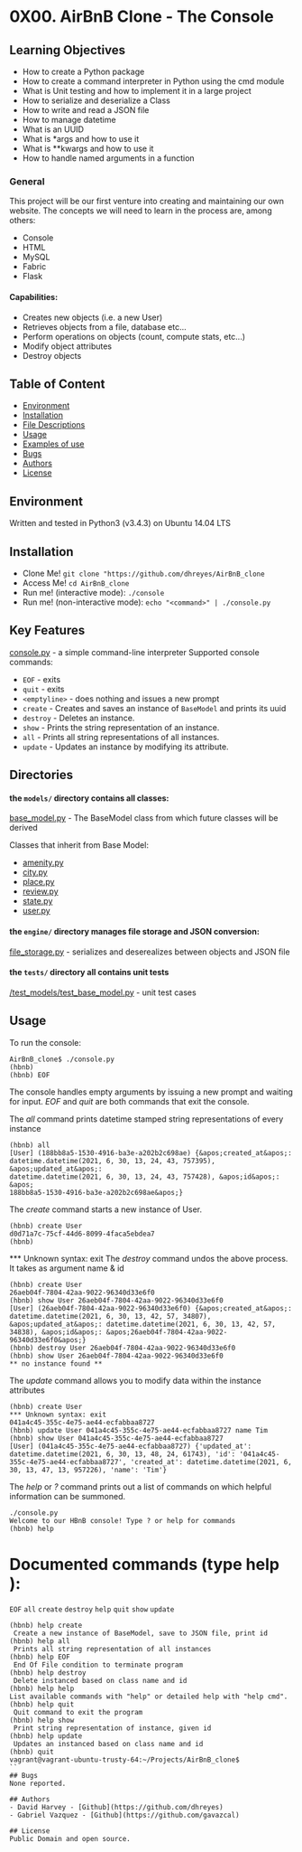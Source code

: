 # 0X00. AirBnB Clone - The Console

## Learning Objectives

- How to create a Python package
- How to create a command interpreter in Python using the cmd module
- What is Unit testing and how to implement it in a large project
- How to serialize and deserialize a Class
- How to write and read a JSON file
- How to manage datetime
- What is an UUID
- What is \*args and how to use it
- What is \*\*kwargs and how to use it
- How to handle named arguments in a function

### General

 This project will be our first venture into creating and maintaining our
 own website. The concepts we will need to learn in the process are, among others:

- Console
- HTML
- MySQL
- Fabric
- Flask

#### Capabilities:
- Creates new objects (i.e. a new User)
- Retrieves objects from a file, database etc...
- Perform operations on objects (count, compute stats, etc...)
- Modify object attributes
- Destroy objects

## Table of Content
- [Environment](#environment)
- [Installation](#installation)
- [File Descriptions](#file-descriptions)
- [Usage](#usage)
- [Examples of use](#examples-of-use)
- [Bugs](#bugs)
- [Authors](#authors)
- [License](#license)

## Environment
Written and tested in Python3 (v3.4.3) on Ubuntu 14.04 LTS

## Installation
- Clone Me! `git clone "https://github.com/dhreyes/AirBnB_clone`
- Access Me! `cd AirBnB_clone`
- Run me! (interactive mode): `./console`
- Run me! (non-interactive mode): `echo "<command>" | ./console.py`

## Key Features
[console.py](console.py) - a simple command-line interpreter
Supported console commands:

- `EOF` - exits
- `quit` - exits
- `<emptyline>` - does nothing and issues a new prompt
- `create` - Creates and saves an instance of `BaseModel` and prints its uuid
- `destroy` - Deletes an instance.
- `show` - Prints the string representation of an instance.
- `all` - Prints all string representations of all instances.
- `update` - Updates an instance by modifying its attribute.

## Directories
#### the `models/` directory contains all classes:
[base_model.py](/models/base_model.py) - The BaseModel class from which future classes will be derived

Classes that inherit from Base Model:
- [amenity.py](/models/amenity.py)
- [city.py](/models/city.py)
- [place.py](/models/place.py)
- [review.py](/models/review.py)
- [state.py](/models/state.py)
- [user.py](/models/user.py)

#### the `engine/` directory manages file storage and JSON conversion:
[file_storage.py](/models/engine/file_storage.py) - serializes and deserealizes between objects and JSON file

#### the `tests/` directory all contains unit tests
[/test_models/test_base_model.py](/tests/test_models/test_base_model.py) - unit test cases

## Usage

To run the console:
```
AirBnB_clone$ ./console.py
(hbnb)
(hbnb) EOF
```

The console handles empty arguments by issuing a new prompt and waiting for input.
*EOF* and *quit* are both commands that exit the console.

The *all* command prints datetime stamped string representations of every instance
```
(hbnb) all
[User] (188bb8a5-1530-4916-ba3e-a202b2c698ae) {&apos;created_at&apos;:
datetime.datetime(2021, 6, 30, 13, 24, 43, 757395), &apos;updated_at&apos;:
datetime.datetime(2021, 6, 30, 13, 24, 43, 757428), &apos;id&apos;: &apos;
188bb8a5-1530-4916-ba3e-a202b2c698ae&apos;}
```

The *create* command starts a new instance of User.
```
(hbnb) create User
d0d71a7c-75cf-44d6-8099-4faca5ebdea7
(hbnb)
```

*** Unknown syntax: exit
The *destroy* command undos the above process. It takes as argument name & id
```
(hbnb) create User
26aeb04f-7804-42aa-9022-96340d33e6f0
(hbnb) show User 26aeb04f-7804-42aa-9022-96340d33e6f0
[User] (26aeb04f-7804-42aa-9022-96340d33e6f0) {&apos;created_at&apos;: datetime.datetime(2021, 6, 30, 13, 42, 57, 34807), &apos;updated_at&apos;: datetime.datetime(2021, 6, 30, 13, 42, 57, 34838), &apos;id&apos;: &apos;26aeb04f-7804-42aa-9022-96340d33e6f0&apos;}
(hbnb) destroy User 26aeb04f-7804-42aa-9022-96340d33e6f0
(hbnb) show User 26aeb04f-7804-42aa-9022-96340d33e6f0
** no instance found **
```

The *update* command allows you to modify data within the instance attributes
```
(hbnb) create User
*** Unknown syntax: exit
041a4c45-355c-4e75-ae44-ecfabbaa8727
(hbnb) update User 041a4c45-355c-4e75-ae44-ecfabbaa8727 name Tim
(hbnb) show User 041a4c45-355c-4e75-ae44-ecfabbaa8727
[User] (041a4c45-355c-4e75-ae44-ecfabbaa8727) {'updated_at': datetime.datetime(2021, 6, 30, 13, 48, 24, 61743), 'id': '041a4c45-355c-4e75-ae44-ecfabbaa8727', 'created_at': datetime.datetime(2021, 6, 30, 13, 47, 13, 957226), 'name': 'Tim'}
```

The *help* or *?* command prints out a list of commands on which helpful information can be summoned.
```
./console.py
Welcome to our HBnB console! Type ? or help for commands
(hbnb) help
```

Documented commands (type help <topic>):
========================================
`EOF`  `all`  `create`  `destroy`  `help`  `quit`  `show`  `update`

```
(hbnb) help create
 Create a new instance of BaseModel, save to JSON file, print id
(hbnb) help all
 Prints all string representation of all instances 
(hbnb) help EOF
 End Of File condition to terminate program 
(hbnb) help destroy
 Delete instanced based on class name and id 
(hbnb) help help
List available commands with "help" or detailed help with "help cmd".
(hbnb) help quit
 Quit command to exit the program 
(hbnb) help show
 Print string representation of instance, given id 
(hbnb) help update
 Updates an instanced based on class name and id 
(hbnb) quit
vagrant@vagrant-ubuntu-trusty-64:~/Projects/AirBnB_clone$
``
## Bugs
None reported.

## Authors
- David Harvey - [Github](https://github.com/dhreyes)
- Gabriel Vazquez - [Github](https://github.com/gavazcal)

## License
Public Domain and open source.
